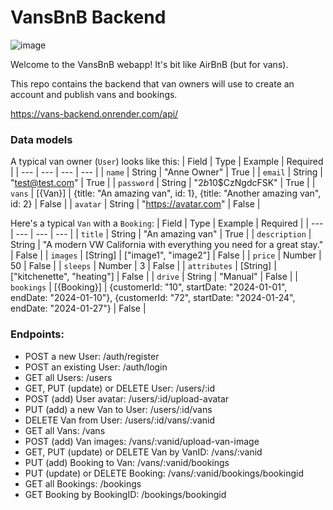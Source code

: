 # VansBnB Backend

![image](https://github.com/plabram/vans-backend/assets/12176574/99575de1-1844-4e8b-85a2-e0239e92fda2)


Welcome to the VansBnB webapp! It's bit like AirBnB (but for vans).

This repo contains the backend that van owners will use to create an account and publish vans and bookings.

https://vans-backend.onrender.com/api/

### Data models

A typical van owner (`User`) looks like this:
| Field | Type | Example | Required |
| --- | --- | --- | --- |
| `name` | String | "Anne Owner" | True |
| `email` | String | "test@test.com" | True |
| `password` | String | "$2b$10$CzNgdcFSK" | True |
| `vans` | [{Van}] | {title: "An amazing van", id: 1}, {title: "Another amazing van", id: 2} | False |
| `avatar` | String | "https://avatar.com" | False |


Here's a typical `Van` with a `Booking`:
| Field | Type | Example | Required |
| --- | --- | --- | --- |
| `title` | String | "An amazing van" | True |
| `description` | String | "A modern VW California with everything you need for a great stay." | False |
| `images` | [String] | ["image1", "image2"] | False |
| `price` | Number | 50 | False |
| `sleeps` | Number | 3 | False |
| `attributes` | [String] | ["kitchenette", "heating"] | False |
| `drive` | String | "Manual" | False |
| `bookings` | [{Booking}] | {customerId: "10", startDate: "2024-01-01", endDate: "2024-01-10"}, {customerId: "72", startDate: "2024-01-24", endDate: "2024-01-27"} | False |

### Endpoints:

* POST a new User: /auth/register
* POST an existing User: /auth/login
* GET all Users: /users
* GET, PUT (update) or DELETE User: /users/:id
* POST (add) User avatar: /users/:id/upload-avatar
* PUT (add) a new Van to User: /users/:id/vans
* DELETE Van from User: /users/:id/vans/:vanid
* GET all Vans: /vans
* POST (add) Van images: /vans/:vanid/upload-van-image
* GET, PUT (update) or DELETE Van by VanID: /vans/:vanid
* PUT (add) Booking to Van: /vans/:vanid/bookings
* PUT (update) or DELETE Booking: /vans/:vanid/bookings/bookingid
* GET all Bookings: /bookings
* GET Booking by BookingID: /bookings/bookingid
